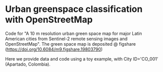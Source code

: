 # Urban greenspace classification with OpenStreetMap
Code for "A 10 m resolution urban green space map for major Latin American cities from Sentinel-2 remote sensing images and OpenStreetMap". The green space map is deposited @ figshare (https://doi.org/10.6084/m9.figshare.19803790)

Here we provide data and code using a toy example, with City ID='CO_001’ (Apartado, Colombia).
